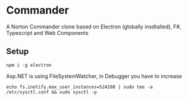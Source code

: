 # Commander
A Norton Commander clone based on Electron (globally insdtalled), F#, Typescript and Web Components

## Setup
`npm i -g electron`

Asp.NET is using FileSystemWatcher, in Debugger you have to increase

`echo fs.inotify.max_user_instances=524288 | sudo tee -a /etc/sysctl.conf && sudo sysctl -p`